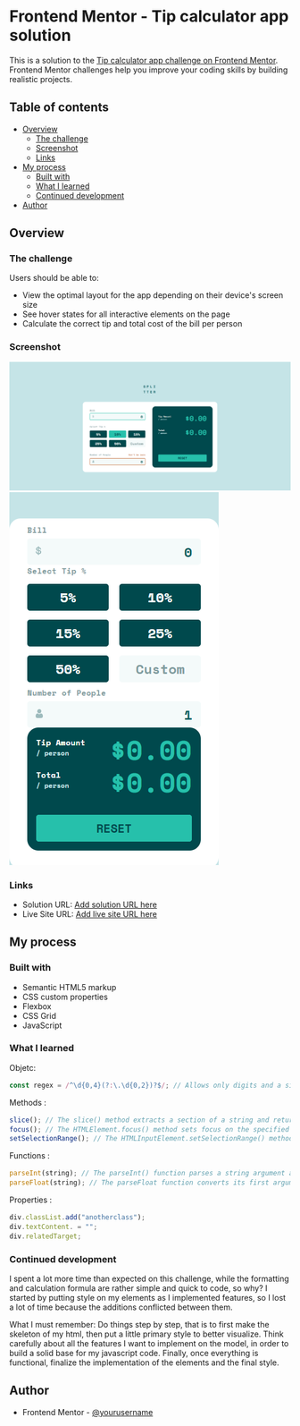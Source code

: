 # Frontend Mentor - Tip calculator app solution

This is a solution to the [Tip calculator app challenge on Frontend Mentor](https://www.frontendmentor.io/challenges/tip-calculator-app-ugJNGbJUX). Frontend Mentor challenges help you improve your coding skills by building realistic projects.

## Table of contents

- [Overview](#overview)
  - [The challenge](#the-challenge)
  - [Screenshot](#screenshot)
  - [Links](#links)
- [My process](#my-process)
  - [Built with](#built-with)
  - [What I learned](#what-i-learned)
  - [Continued development](#continued-development)
- [Author](#author)

## Overview

### The challenge

Users should be able to:

- View the optimal layout for the app depending on their device's screen size
- See hover states for all interactive elements on the page
- Calculate the correct tip and total cost of the bill per person

### Screenshot

![](./design/screenshot-desktop.png)
![](./design/screenshot-mobile.png)

### Links

- Solution URL: [Add solution URL here](https://your-solution-url.com)
- Live Site URL: [Add live site URL here](https://your-live-site-url.com)

## My process

### Built with

- Semantic HTML5 markup
- CSS custom properties
- Flexbox
- CSS Grid
- JavaScript

### What I learned

Objetc:

```js
const regex = /^\d{0,4}(?:\.\d{0,2})?$/; // Allows only digits and a single decimal point
```

Methods :

```js
slice(); // The slice() method extracts a section of a string and returns it as a new string, without modifying the original string.
focus(); // The HTMLElement.focus() method sets focus on the specified element, if it can be focused. The focused element is the element that will receive keyboard and similar events by default.
setSelectionRange(); // The HTMLInputElement.setSelectionRange() method sets the start and end positions of the current text selection in an <input> or <textarea> element.
```

Functions :

```js
parseInt(string); // The parseInt() function parses a string argument and returns an integer of the specified radix (the base in mathematical numeral systems).
parseFloat(string); // The parseFloat function converts its first argument to a string, parses that string as a decimal number literal, then returns a number or NaN.
```

Properties :

```js
div.classList.add("anotherclass");
div.textContent. = "";
div.relatedTarget;
```

### Continued development

I spent a lot more time than expected on this challenge, while the formatting and calculation formula are rather simple and quick to code, so why? I started by putting style on my elements as I implemented features, so I lost a lot of time because the additions conflicted between them.

What I must remember:
Do things step by step, that is to first make the skeleton of my html, then put a little primary style to better visualize. Think carefully about all the features I want to implement on the model, in order to build a solid base for my javascript code. Finally, once everything is functional, finalize the implementation of the elements and the final style.

## Author

- Frontend Mentor - [@yourusername](https://www.frontendmentor.io/profile/Merlin033)

